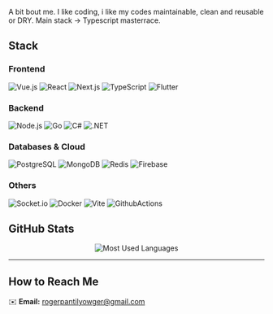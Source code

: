 A bit bout me.
I like coding, i like my codes maintainable, clean and reusable or DRY.
Main stack -> Typescript masterrace.

## **Stack**  

### **Frontend**  
![Vue.js](https://img.shields.io/badge/vuejs-%2335495e.svg?style=for-the-badge&logo=vuedotjs&logoColor=%234FC08D) ![React](https://img.shields.io/badge/React-20232A?style=for-the-badge&logo=react&logoColor=61DAFB) ![Next.js](https://img.shields.io/badge/Next.js-000000?style=for-the-badge&logo=nextdotjs&logoColor=white) ![TypeScript](https://img.shields.io/badge/TypeScript-007ACC?style=for-the-badge&logo=typescript&logoColor=white) ![Flutter](https://img.shields.io/badge/Flutter-%2302569B.svg?style=for-the-badge&logo=Flutter&logoColor=white)

### **Backend**  
![Node.js](https://img.shields.io/badge/Node.js-43853D?style=for-the-badge&logo=node.js&logoColor=white) ![Go](https://img.shields.io/badge/Go-00ADD8?style=for-the-badge&logo=go&logoColor=white) ![C#](https://img.shields.io/badge/C%23-239120?style=for-the-badge&logo=csharp&logoColor=white) ![.NET](https://img.shields.io/badge/.NET-512BD4?style=for-the-badge&logo=dotnet&logoColor=white)

### **Databases & Cloud**  
![PostgreSQL](https://img.shields.io/badge/PostgreSQL-316192?style=for-the-badge&logo=postgresql&logoColor=white) ![MongoDB](https://img.shields.io/badge/MongoDB-4EA94B?style=for-the-badge&logo=mongodb&logoColor=white) ![Redis](https://img.shields.io/badge/Redis-DD0031?style=for-the-badge&logo=redis&logoColor=white) ![Firebase](https://img.shields.io/badge/Firebase-FFCA28?style=for-the-badge&logo=firebase&logoColor=black)

### **Others**  
![Socket.io](https://img.shields.io/badge/Socket.io-010101?style=for-the-badge&logo=socket.io&badgeColor=white) ![Docker](https://img.shields.io/badge/Docker-2496ED?style=for-the-badge&logo=docker&logoColor=white) ![Vite](https://img.shields.io/badge/Vite-646CFF?style=for-the-badge&logo=Vite&logoColor=white) ![GithubActions](https://img.shields.io/badge/Github%20Actions-282a2e?style=for-the-badge&logo=githubactions&logoColor=367cfe)

## **GitHub Stats**  
<div align="center">
  <img src="https://github-readme-stats.vercel.app/api/top-langs/?username=Yowger&theme=default&hide=css,html,vim%20script&langs_count=20" alt="Most Used Languages" />
</div>  

---

## **How to Reach Me**  
✉️ **Email:** [rogerpantilyowger@gmail.com](mailto:rogerpantilyowger@gmail.com)  
